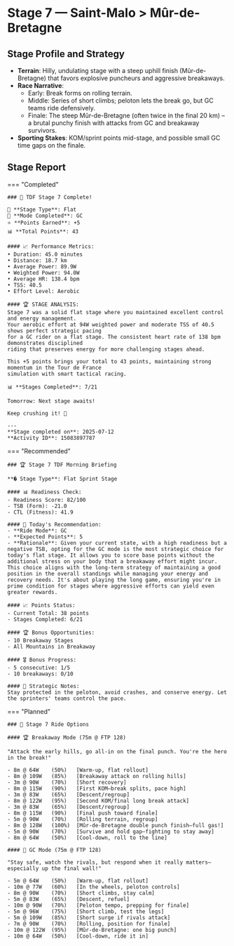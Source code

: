 # Stage 7 — Saint-Malo > Mûr-de-Bretagne

## Stage Profile and Strategy

- **Terrain**: Hilly, undulating stage with a steep uphill finish (Mûr-de-Bretagne) that favors explosive puncheurs and aggressive breakaways.
- **Race Narrative**:
	- Early: Break forms on rolling terrain.
	- Middle: Series of short climbs; peloton lets the break go, but GC teams ride defensively.
	- Finale: The steep Mûr-de-Bretagne (often twice in the final 20 km) – a brutal punchy finish with attacks from GC and breakaway survivors.
- **Sporting Stakes**: KOM/sprint points mid-stage, and possible small GC time gaps on the finale.

## Stage Report

=== "Completed"

	### 🎉 TDF Stage 7 Complete!

	🏁 **Stage Type**: Flat  
	🚴 **Mode Completed**: GC  
	⭐ **Points Earned**: +5  
	📊 **Total Points**: 43  

	#### 📈 Performance Metrics:
	• Duration: 45.0 minutes  
	• Distance: 18.7 km  
	• Average Power: 89.9W  
	• Weighted Power: 94.0W  
	• Average HR: 138.4 bpm  
	• TSS: 40.5  
	• Effort Level: Aerobic  

	#### 🏆 STAGE ANALYSIS:
	Stage 7 was a solid flat stage where you maintained excellent control and energy management. 
	Your aerobic effort at 94W weighted power and moderate TSS of 40.5 shows perfect strategic pacing 
	for a GC rider on a flat stage. The consistent heart rate of 138 bpm demonstrates disciplined 
	riding that preserves energy for more challenging stages ahead.

	This +5 points brings your total to 43 points, maintaining strong momentum in the Tour de France 
	simulation with smart tactical racing.

	📊 **Stages Completed**: 7/21

	Tomorrow: Next stage awaits!

	Keep crushing it! 🚀

	---
	**Stage completed on**: 2025-07-12  
	**Activity ID**: 15083897787

=== "Recommended"

	### 🏆 Stage 7 TDF Morning Briefing

    **� Stage Type**: Flat Sprint Stage

    #### 📊 Readiness Check:
    - Readiness Score: 82/100
    - TSB (Form): -21.0
    - CTL (Fitness): 41.9

    #### 🎯 Today's Recommendation:
    - **Ride Mode**: GC
    - **Expected Points**: 5
    - **Rationale**: Given your current state, with a high readiness but a negative TSB, opting for the GC mode is the most strategic choice for today's flat stage. It allows you to score base points without the additional stress on your body that a breakaway effort might incur. This choice aligns with the long-term strategy of maintaining a good position in the overall standings while managing your energy and recovery needs. It's about playing the long game, ensuring you're in prime condition for stages where aggressive efforts can yield even greater rewards.

    #### 📈 Points Status:
    - Current Total: 38 points
    - Stages Completed: 6/21
	
	#### 🏆 Bonus Opportunities:
    - 10 Breakaway Stages
    - All Mountains in Breakaway

    #### 🎖️ Bonus Progress:
    - 5 consecutive: 1/5
    - 10 breakaways: 0/10

    #### 📝 Strategic Notes:
    Stay protected in the peloton, avoid crashes, and conserve energy. Let the sprinters' teams control the pace.

=== "Planned"

	### 🚴 Stage 7 Ride Options

	#### 🏆 Breakaway Mode (75m @ FTP 128)
	
	"Attack the early hills, go all-in on the final punch. You're the hero in the break!"

	- 8m @ 64W    (50%)   [Warm-up, flat rollout]
	- 8m @ 109W   (85%)   [Breakaway attack on rolling hills]
	- 3m @ 90W    (70%)   [Short recovery]
	- 8m @ 115W   (90%)   [First KOM—break splits, pace high]
	- 3m @ 83W    (65%)   [Descent/regroup]
	- 8m @ 122W   (95%)   [Second KOM/final long break attack]
	- 3m @ 83W    (65%)   [Descent/regroup]
	- 8m @ 115W   (90%)   [Final push toward finale]
	- 5m @ 90W    (70%)   [Rolling terrain, regroup]
	- 8m @ 128W   (100%)  [Mûr-de-Bretagne double punch finish—full gas!]
	- 5m @ 90W    (70%)   [Survive and hold gap—fighting to stay away]
	- 8m @ 64W    (50%)   [Cool-down, roll to the line]
	
	#### 🦺 GC Mode (75m @ FTP 128)

	"Stay safe, watch the rivals, but respond when it really matters—especially up the final wall!"

	- 5m @ 64W    (50%)   [Warm-up, flat rollout]
	- 10m @ 77W   (60%)   [In the wheels, peloton controls]
	- 8m @ 90W    (70%)   [Short climbs, stay calm]
	- 5m @ 83W    (65%)   [Descent, refuel]
	- 10m @ 90W   (70%)   [Peloton tempo, prepping for finale]
	- 5m @ 96W    (75%)   [Short climb, test the legs]
	- 5m @ 109W   (85%)   [Short surge if rivals attack]
	- 7m @ 90W    (70%)   [Rolling, position for finale]
	- 10m @ 122W  (95%)   [Mûr-de-Bretagne: one big punch]
	- 10m @ 64W   (50%)   [Cool-down, ride it in]
